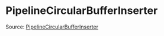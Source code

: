 # PipelineCircularBufferInserter

Source: [PipelineCircularBufferInserter](../csrc/device_lower/pass/circular_buffer.cpp#L1663)
